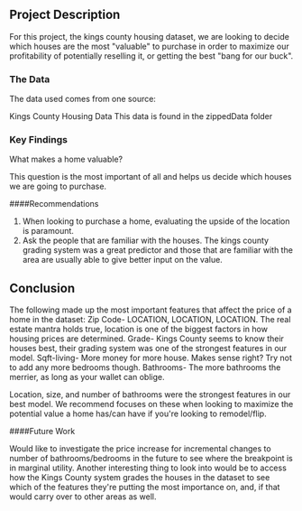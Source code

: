 ## Project Description

For this project, the kings county housing dataset, we are looking to decide which houses are the most "valuable" to purchase in order to maximize our profitability of potentially reselling it, or getting the best "bang for our buck".

### The Data

The data used comes from one source:

Kings County Housing Data
This data is found in the zippedData folder

### Key Findings

What makes a home valuable?

This question is the most important of all and helps us decide which houses we are going to purchase.


####Recommendations
1. When looking to purchase a home, evaluating the upside of the location is paramount.
2. Ask the people that are familiar with the houses.  The kings county grading system was a great predictor and those that are familiar with the area are usually able to give better input on the value.

## Conclusion

The following made up the most important features that affect the price of a home in the dataset:
Zip Code- LOCATION, LOCATION, LOCATION.  The real estate mantra holds true, location is one of the biggest factors in how housing prices are determined.
Grade- Kings County seems to know their houses best, their grading system was one of the strongest features in our model.
Sqft-living- More money for more house.  Makes sense right?  Try not to add any more bedrooms though.
Bathrooms- The more bathrooms the merrier, as long as your wallet can oblige.  

Location, size, and number of bathrooms were the strongest features in our best model.  We recommend focuses on these when looking to maximize the potential value a home has/can have if you're looking to remodel/flip.

####Future Work

Would like to investigate the price increase for incremental changes to number of bathrooms/bedrooms in the future to see where the breakpoint is in marginal utility.  Another interesting thing to look into would be to access how the Kings County system grades the houses in the dataset to see which of the features they're putting the most importance on, and, if that would carry over to other areas as well.

